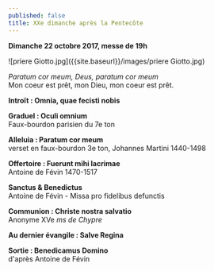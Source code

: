 ```yaml
---
published: false
title: XXe dimanche après la Pentecôte
---
```

**Dimanche 22 octobre 2017, messe de 19h**  

![priere Giotto.jpg]({{site.baseurl}}/images/priere Giotto.jpg)

*Paratum cor meum, Deus, paratum cor meum*  
Mon coeur est prêt, mon Dieu, mon coeur est prêt.

**Introït : Omnia, quae fecisti nobis**  

**Graduel : Oculi omnium**  
Faux-bourdon parisien du 7e ton

**Alleluia : Paratum cor meum**  
verset en faux-bourdon 3e ton, Johannes Martini 1440-1498

**Offertoire : Fuerunt mihi lacrimae**  
Antoine de Févin 1470-1517

**Sanctus & Benedictus**  
Antoine de Févin - Missa pro fidelibus defunctis

**Communion : Christe nostra salvatio**  
Anonyme XVe *ms de Chypre*

**Au dernier évangile : Salve Regina**  

**Sortie : Benedicamus Domino**  
d'après Antoine de Févin


